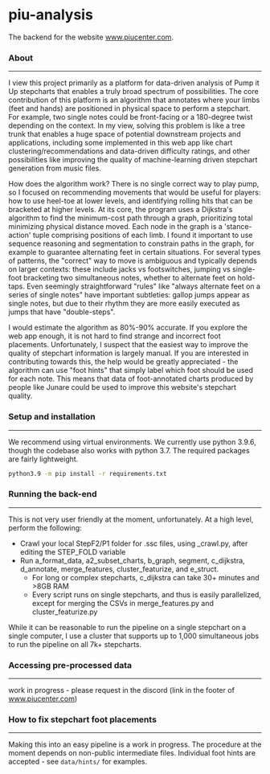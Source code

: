 # piu-analysis

The backend for the website www.piucenter.com.

### About
---
I view this project primarily as a platform for data-driven analysis of Pump it Up stepcharts that enables a truly broad spectrum of possibilities. The core contribution of this platform is an algorithm that annotates where your limbs (feet and hands) are positioned in physical space to perform a stepchart. For example, two single notes could be front-facing or a 180-degree twist depending on the context. In my view, solving this problem is like a tree trunk that enables a huge space of potential downstream projects and applications, including some implemented in this web app like chart clustering/recommendations and data-driven difficulty ratings, and other possibilities like improving the quality of machine-learning driven stepchart generation from music files.

How does the algorithm work? There is no single correct way to play pump, so I focused on recommending movements that would be useful for players: how to use heel-toe at lower levels, and identifying rolling hits that can be bracketed at higher levels. At its core, the program uses a Dijkstra's algorithm to find the minimum-cost path through a graph, prioritizing total minimizing physical distance moved. Each node in the graph is a 'stance-action' tuple comprising positions of each limb. I found it important to use sequence reasoning and segmentation to constrain paths in the graph, for example to guarantee alternating feet in certain situations. For several types of patterns, the "correct" way to move is ambiguous and typically depends on larger contexts: these include jacks vs footswitches, jumping vs single-foot bracketing two simultaneous notes, whether to alternate feet on hold-taps. Even seemingly straightforward "rules" like "always alternate feet on a series of single notes" have important subtleties: gallop jumps appear as single notes, but due to their rhythm they are more easily executed as jumps that have "double-steps".

I would estimate the algorithm as 80%-90% accurate. If you explore the web app enough, it is not hard to find strange and incorrect foot placements. Unfortunately, I suspect that the easiest way to improve the quality of stepchart information is largely manual. If you are interested in contributing towards this, the help would be greatly appreciated - the algorithm can use "foot hints" that simply label which foot should be used for each note. This means that data of foot-annotated charts produced by people like Junare could be used to improve this website's stepchart quality.

### Setup and installation
---
We recommend using virtual environments. We currently use python 3.9.6, though the codebase also works with python 3.7. The required packages are fairly lightweight.

```bash
python3.9 -m pip install -r requirements.txt
```

### Running the back-end
---
This is not very user friendly at the moment, unfortunately. At a high level, perform the following:
- Crawl your local StepF2/P1 folder for .ssc files, using _crawl.py, after editing the STEP_FOLD variable
- Run a_format_data, a2_subset_charts, b_graph, segment, c_dijkstra, d_annotate, merge_features, cluster_featurize, and e_struct.
  - For long or complex stepcharts, c_dijkstra can take 30+ minutes and >8GB RAM
  - Every script runs on single stepcharts, and thus is easily parallelized, except for merging the CSVs in merge_features.py and cluster_featurize.py

While it can be reasonable to run the pipeline on a single stepchart on a single computer, I use a cluster that supports up to 1,000 simultaneous jobs to run the pipeline on all 7k+ stepcharts.

### Accessing pre-processed data
---
work in progress - please request in the discord (link in the footer of www.piucenter.com)


### How to fix stepchart foot placements
---
Making this into an easy pipeline is a work in progress. The procedure at the moment depends on non-public intermediate files. Individual foot hints are accepted - see `data/hints/` for examples.
